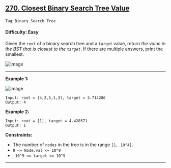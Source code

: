 ## [270. Closest Binary Search Tree Value](https://leetcode.com/problems/closest-binary-search-tree-value)

```Tag```: ```Binary Search Tree```

#### Difficulty: Easy

Given the ```root``` of a binary search tree and a ```target``` value, return _the value in the BST that is closest to the ```target```_. If there are multiple answers, print the smallest.

![image](https://user-images.githubusercontent.com/35042430/230703768-0bbc7309-fa3b-484b-974d-7ffd53db6527.png)

---

__Example 1:__

![image](https://assets.leetcode.com/uploads/2021/03/12/closest1-1-tree.jpg)
```
Input: root = [4,2,5,1,3], target = 3.714286
Output: 4
```

__Example 2:__
```
Input: root = [1], target = 4.428571
Output: 1
```

__Constraints:__

- The number of ```nodes``` in the tree is in the range ```[1, 10^4]```.
- ```0 <= Node.val <= 10^9```
- ```-10^9 <= target <= 10^9```

---

